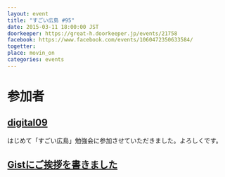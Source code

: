 ```yaml
---
layout: event
title: "すごい広島 #95"
date: 2015-03-11 18:00:00 JST
doorkeeper: https://great-h.doorkeeper.jp/events/21758
facebook: https://www.facebook.com/events/1060472350633584/
togetter:
place: movin_on
categories: events
---
```


# 参加者

## [digital09](https://github.com/great-h/great-h.github.io/issues/1568)
はじめて「すごい広島」勉強会に参加させていただきました。よろしくです。
## [Gistにご挨拶を書きました](https://gist.github.com/digital09/5d9c1473b16ece90e865)
